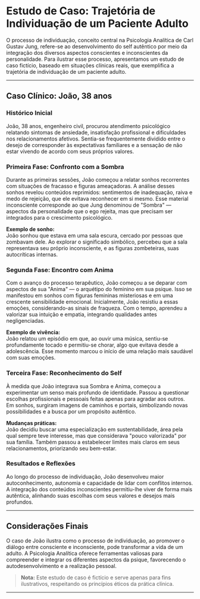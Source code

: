 
# Estudo de Caso: Trajetória de Individuação de um Paciente Adulto

O processo de individuação, conceito central na Psicologia Analítica de Carl Gustav Jung, refere-se ao desenvolvimento do self autêntico por meio da integração dos diversos aspectos conscientes e inconscientes da personalidade. Para ilustrar esse processo, apresentamos um estudo de caso fictício, baseado em situações clínicas reais, que exemplifica a trajetória de individuação de um paciente adulto.

---

## Caso Clínico: João, 38 anos

### **Histórico Inicial**

João, 38 anos, engenheiro civil, procurou atendimento psicológico relatando sintomas de ansiedade, insatisfação profissional e dificuldades nos relacionamentos afetivos. Sentia-se frequentemente dividido entre o desejo de corresponder às expectativas familiares e a sensação de não estar vivendo de acordo com seus próprios valores.

### **Primeira Fase: Confronto com a Sombra**

Durante as primeiras sessões, João começou a relatar sonhos recorrentes com situações de fracasso e figuras ameaçadoras. A análise desses sonhos revelou conteúdos reprimidos: sentimentos de inadequação, raiva e medo de rejeição, que ele evitava reconhecer em si mesmo. Esse material inconsciente corresponde ao que Jung denominou de "Sombra" — aspectos da personalidade que o ego rejeita, mas que precisam ser integrados para o crescimento psicológico.

**Exemplo de sonho:**  
João sonhou que estava em uma sala escura, cercado por pessoas que zombavam dele. Ao explorar o significado simbólico, percebeu que a sala representava seu próprio inconsciente, e as figuras zombeteiras, suas autocríticas internas.

### **Segunda Fase: Encontro com Anima**

Com o avanço do processo terapêutico, João começou a se deparar com aspectos de sua "Anima" — o arquétipo do feminino em sua psique. Isso se manifestou em sonhos com figuras femininas misteriosas e em uma crescente sensibilidade emocional. Inicialmente, João resistiu a essas emoções, considerando-as sinais de fraqueza. Com o tempo, aprendeu a valorizar sua intuição e empatia, integrando qualidades antes negligenciadas.

**Exemplo de vivência:**  
João relatou um episódio em que, ao ouvir uma música, sentiu-se profundamente tocado e permitiu-se chorar, algo que evitava desde a adolescência. Esse momento marcou o início de uma relação mais saudável com suas emoções.

### **Terceira Fase: Reconhecimento do Self**

À medida que João integrava sua Sombra e Anima, começou a experimentar um senso mais profundo de identidade. Passou a questionar escolhas profissionais e pessoais feitas apenas para agradar aos outros. Em sonhos, surgiram imagens de caminhos e portais, simbolizando novas possibilidades e a busca por um propósito autêntico.

**Mudanças práticas:**  
João decidiu buscar uma especialização em sustentabilidade, área pela qual sempre teve interesse, mas que considerava "pouco valorizada" por sua família. Também passou a estabelecer limites mais claros em seus relacionamentos, priorizando seu bem-estar.

### **Resultados e Reflexões**

Ao longo do processo de individuação, João desenvolveu maior autoconhecimento, autonomia e capacidade de lidar com conflitos internos. A integração dos conteúdos inconscientes permitiu-lhe viver de forma mais autêntica, alinhando suas escolhas com seus valores e desejos mais profundos.

---

## **Considerações Finais**

O caso de João ilustra como o processo de individuação, ao promover o diálogo entre consciente e inconsciente, pode transformar a vida de um adulto. A Psicologia Analítica oferece ferramentas valiosas para compreender e integrar os diferentes aspectos da psique, favorecendo o autodesenvolvimento e a realização pessoal.

> **Nota:** Este estudo de caso é fictício e serve apenas para fins ilustrativos, respeitando os princípios éticos da prática clínica.

---
```